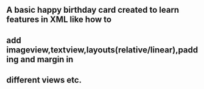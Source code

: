 ## A basic happy birthday card created to learn features in XML like how to 
## add imageview,textview,layouts(relative/linear),padding and margin in 
## different views etc.
